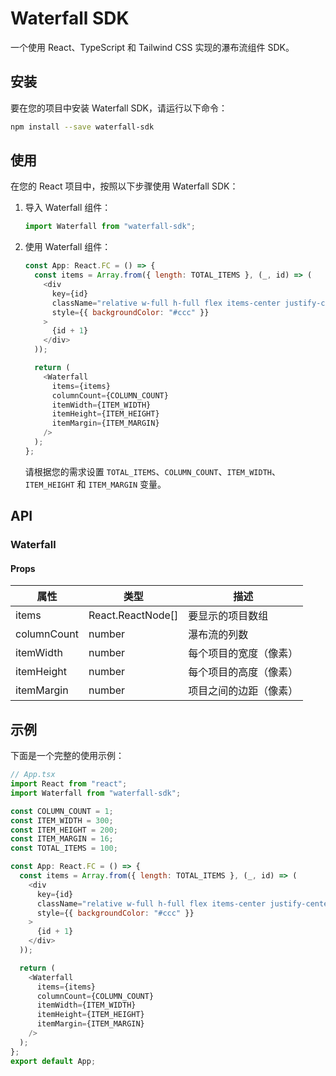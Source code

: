 # Waterfall SDK

一个使用 React、TypeScript 和 Tailwind CSS 实现的瀑布流组件 SDK。

## 安装

要在您的项目中安装 Waterfall SDK，请运行以下命令：

```bash
npm install --save waterfall-sdk
```

## 使用

在您的 React 项目中，按照以下步骤使用 Waterfall SDK：

1. 导入 Waterfall 组件：

   ```javascript
   import Waterfall from "waterfall-sdk";
   ```

2. 使用 Waterfall 组件：

   ```javascript
   const App: React.FC = () => {
     const items = Array.from({ length: TOTAL_ITEMS }, (_, id) => (
       <div
         key={id}
         className="relative w-full h-full flex items-center justify-center text-white"
         style={{ backgroundColor: "#ccc" }}
       >
         {id + 1}
       </div>
     ));

     return (
       <Waterfall
         items={items}
         columnCount={COLUMN_COUNT}
         itemWidth={ITEM_WIDTH}
         itemHeight={ITEM_HEIGHT}
         itemMargin={ITEM_MARGIN}
       />
     );
   };
   ```

   请根据您的需求设置 `TOTAL_ITEMS`、`COLUMN_COUNT`、`ITEM_WIDTH`、`ITEM_HEIGHT` 和 `ITEM_MARGIN` 变量。

## API

### Waterfall

#### Props

| 属性        | 类型              | 描述                   |
| ----------- | ----------------- | ---------------------- |
| items       | React.ReactNode[] | 要显示的项目数组       |
| columnCount | number            | 瀑布流的列数           |
| itemWidth   | number            | 每个项目的宽度（像素） |
| itemHeight  | number            | 每个项目的高度（像素） |
| itemMargin  | number            | 项目之间的边距（像素） |

## 示例

下面是一个完整的使用示例：

```javascript
// App.tsx
import React from "react";
import Waterfall from "waterfall-sdk";

const COLUMN_COUNT = 1;
const ITEM_WIDTH = 300;
const ITEM_HEIGHT = 200;
const ITEM_MARGIN = 16;
const TOTAL_ITEMS = 100;

const App: React.FC = () => {
  const items = Array.from({ length: TOTAL_ITEMS }, (_, id) => (
    <div
      key={id}
      className="relative w-full h-full flex items-center justify-center text-white"
      style={{ backgroundColor: "#ccc" }}
    >
      {id + 1}
    </div>
  ));

  return (
    <Waterfall
      items={items}
      columnCount={COLUMN_COUNT}
      itemWidth={ITEM_WIDTH}
      itemHeight={ITEM_HEIGHT}
      itemMargin={ITEM_MARGIN}
    />
  );
};
export default App;
```
